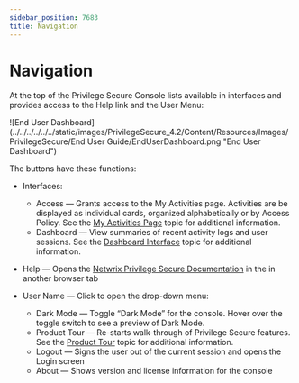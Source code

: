 ```yaml
---
sidebar_position: 7683
title: Navigation
---
```


# Navigation

At the top of the Privilege Secure Console lists available in interfaces and provides access to the Help link and the User Menu:

![End User Dashboard](../../../../../../static/images/PrivilegeSecure_4.2/Content/Resources/Images/PrivilegeSecure/End User Guide/EndUserDashboard.png "End User Dashboard")

The buttons have these functions:

* Interfaces:

  * Access — Grants access to the My Activities page. Activities are be displayed as individual cards, organized alphabetically or by Access Policy. See the [My Activities Page](Access/MyActivities "My Activities Page") topic for additional information.
  * Dashboard — View summaries of recent activity logs and user sessions. See the [Dashboard Interface](Dashboard/Overview "Dashboard Interface") topic for additional information.
* Help — Opens the [Netwrix Privilege Secure Documentation](https://helpcenter.netwrix.com/category/sbpam "Netwrix SbPAM Documentation") in the in another browser tab
* User Name — Click to open the drop-down menu:

  * Dark Mode — Toggle “Dark Mode” for the console. Hover over the toggle switch to see a preview of Dark Mode.
  * Product Tour — Re-starts walk-through of Privilege Secure features. See the [Product Tour](ProductTour "Product Tour") topic for additional information.
  * Logout — Signs the user out of the current session and opens the Login screen
  * About — Shows version and license information for the console